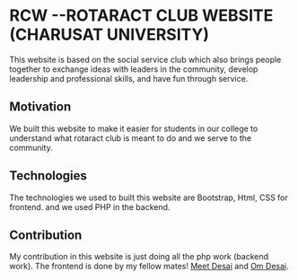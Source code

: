 # RCW --ROTARACT CLUB WEBSITE (CHARUSAT UNIVERSITY)
This website is based on the social service club which also brings people together to exchange ideas with leaders in the community, develop leadership and professional skills, and have fun through service.

## Motivation
We built this website to make it easier for students in our college to understand what rotaract club is meant to do and we serve to the community.

## Technologies 
The technologies we used to built this website are Bootstrap, Html, CSS for frontend.
and we used PHP in the backend.

## Contribution
My contribution in this website is just doing all the php work (backend work).
The frontend is done by my fellow mates! [Meet Desai]() and [Om Desai]().
